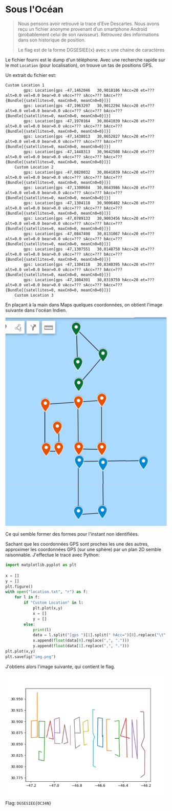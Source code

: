 # Sous l'Océan

> Nous pensons avoir retrouvé la trace d'Eve Descartes. Nous avons reçu un fichier anonyme provenant d'un smartphone Android (probablement celui de son ravisseur). Retrouvez des informations dans son historique de position.
>
> Le flag est de la forme DGSESIEE{x} avec x une chaine de caractères

Le fichier fourni est le dump d'un téléphone. Avec une recherche rapide sur le mot `Location` (pour localisation), on trouve un tas de positions GPS.

Un extrait du fichier est:

```
Custom Location 1
		gps: Location[gps -47,1462046	30,9018186 hAcc=20 et=??? alt=0.0 vel=0.0 bear=0.0 vAcc=??? sAcc=??? bAcc=??? {Bundle[{satellites=0, maxCn0=0, meanCn0=0}]}]
		gps: Location[gps -47,1963297	30,9012294 hAcc=20 et=??? alt=0.0 vel=0.0 bear=0.0 vAcc=??? sAcc=??? bAcc=??? {Bundle[{satellites=0, maxCn0=0, meanCn0=0}]}]
		gps: Location[gps -47,1970164	30,8641039 hAcc=20 et=??? alt=0.0 vel=0.0 bear=0.0 vAcc=??? sAcc=??? bAcc=??? {Bundle[{satellites=0, maxCn0=0, meanCn0=0}]}]
		gps: Location[gps -47,1438013	30,8652827 hAcc=20 et=??? alt=0.0 vel=0.0 bear=0.0 vAcc=??? sAcc=??? bAcc=??? {Bundle[{satellites=0, maxCn0=0, meanCn0=0}]}]
		gps: Location[gps -47,1448313	30,9642508 hAcc=20 et=??? alt=0.0 vel=0.0 bear=0.0 vAcc=??? sAcc=??? bAcc=??? {Bundle[{satellites=0, maxCn0=0, meanCn0=0}]}]
	Custom Location 2
		gps: Location[gps -47,0820032	30,8641039 hAcc=20 et=??? alt=0.0 vel=0.0 bear=0.0 vAcc=??? sAcc=??? bAcc=??? {Bundle[{satellites=0, maxCn0=0, meanCn0=0}]}]
		gps: Location[gps -47,1300684	30,8643986 hAcc=20 et=??? alt=0.0 vel=0.0 bear=0.0 vAcc=??? sAcc=??? bAcc=??? {Bundle[{satellites=0, maxCn0=0, meanCn0=0}]}]
		gps: Location[gps -47,1304118	30,9006402 hAcc=20 et=??? alt=0.0 vel=0.0 bear=0.0 vAcc=??? sAcc=??? bAcc=??? {Bundle[{satellites=0, maxCn0=0, meanCn0=0}]}]
		gps: Location[gps -47,0789133	30,9003456 hAcc=20 et=??? alt=0.0 vel=0.0 bear=0.0 vAcc=??? sAcc=??? bAcc=??? {Bundle[{satellites=0, maxCn0=0, meanCn0=0}]}]
		gps: Location[gps -47,0847498	30,8131067 hAcc=20 et=??? alt=0.0 vel=0.0 bear=0.0 vAcc=??? sAcc=??? bAcc=??? {Bundle[{satellites=0, maxCn0=0, meanCn0=0}]}]
		gps: Location[gps -47,1307551	30,8148758 hAcc=20 et=??? alt=0.0 vel=0.0 bear=0.0 vAcc=??? sAcc=??? bAcc=??? {Bundle[{satellites=0, maxCn0=0, meanCn0=0}]}]
		gps: Location[gps -47,1304118	30,8340395 hAcc=20 et=??? alt=0.0 vel=0.0 bear=0.0 vAcc=??? sAcc=??? bAcc=??? {Bundle[{satellites=0, maxCn0=0, meanCn0=0}]}]
		gps: Location[gps -47,1084391	30,8319759 hAcc=20 et=??? alt=0.0 vel=0.0 bear=0.0 vAcc=??? sAcc=??? bAcc=??? {Bundle[{satellites=0, maxCn0=0, meanCn0=0}]}]
	Custom Location 3
```

En plaçant à la main dans Maps quelques coordonnées, on obtient l'image suivante dans l'océan Indien.

![gps](images/ocean_gps.png)

Ce qui semble former des formes pour l'instant non identifiées.

Sachant que les coordonnées GPS sont proches les une des autres, approximer les coordonnées GPS (sur une sphère) par un plan 2D semble raisonnable. J'effectue le tracé avec Python:

```python
import matplotlib.pyplot as plt

x = []
y = []
plt.figure()
with open("location.txt", "r") as f:
    for l in f:
        if "Custom Location" in l:
            plt.plot(x,y)
            x = []
            y = []
        else:
            print(l)
            data = l.split("[gps ")[1].split(" hAcc=")[0].replace("\t", " ").split(" ")
            x.append(float(data[0].replace(",", ".")))
            y.append(float(data[1].replace(",", ".")))
plt.plot(x,y)
plt.savefig("img.png")
```

J'obtiens alors l'image suivante, qui contient le flag.

![flag](images/ocean_flag.png)

Flag: `DGSESIEE{OC34N}`